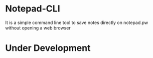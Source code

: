 # Notepad-CLI
It is a simple command line tool to save notes directly on notepad.pw without opening a web browser
# Under Development
